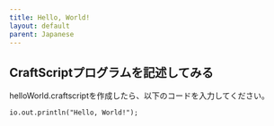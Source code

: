 ```yaml
---
title: Hello, World!
layout: default
parent: Japanese
---
```


## CraftScriptプログラムを記述してみる

helloWorld.craftscriptを作成したら、以下のコードを入力してください。

```craftscript
io.out.println("Hello, World!");
```
